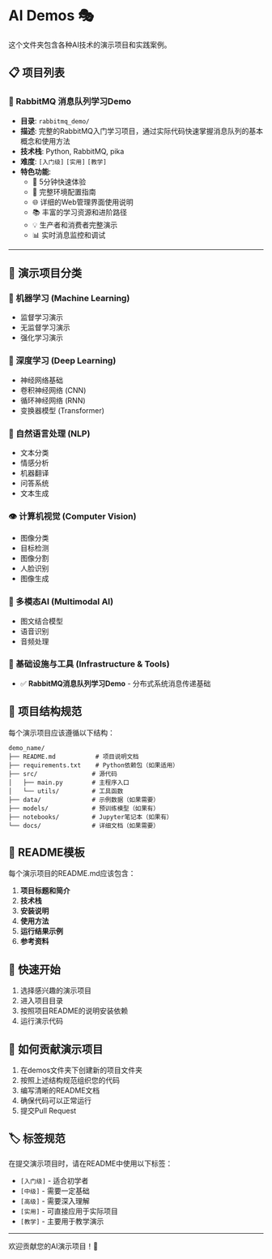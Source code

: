 # AI Demos 🎭

这个文件夹包含各种AI技术的演示项目和实践案例。

## 📋 项目列表

### 🐰 RabbitMQ 消息队列学习Demo
- **目录**: `rabbitmq_demo/`
- **描述**: 完整的RabbitMQ入门学习项目，通过实际代码快速掌握消息队列的基本概念和使用方法
- **技术栈**: Python, RabbitMQ, pika
- **难度**: `[入门级]` `[实用]` `[教学]`
- **特色功能**:
  - 🚀 5分钟快速体验
  - 🔧 完整环境配置指南
  - 🌐 详细的Web管理界面使用说明
  - 📚 丰富的学习资源和进阶路径
  - 💡 生产者和消费者完整演示
  - 📊 实时消息监控和调试

---

## 🎯 演示项目分类

### 🧠 机器学习 (Machine Learning)
- 监督学习演示
- 无监督学习演示
- 强化学习演示

### 🤖 深度学习 (Deep Learning)
- 神经网络基础
- 卷积神经网络 (CNN)
- 循环神经网络 (RNN)
- 变换器模型 (Transformer)

### 📝 自然语言处理 (NLP)
- 文本分类
- 情感分析
- 机器翻译
- 问答系统
- 文本生成

### 👁️ 计算机视觉 (Computer Vision)
- 图像分类
- 目标检测
- 图像分割
- 人脸识别
- 图像生成

### 🎵 多模态AI (Multimodal AI)
- 图文结合模型
- 语音识别
- 音频处理

### 🔧 基础设施与工具 (Infrastructure & Tools)
- ✅ **RabbitMQ消息队列学习Demo** - 分布式系统消息传递基础

## 📁 项目结构规范

每个演示项目应该遵循以下结构：

```
demo_name/
├── README.md           # 项目说明文档
├── requirements.txt    # Python依赖包（如果适用）
├── src/               # 源代码
│   ├── main.py        # 主程序入口
│   └── utils/         # 工具函数
├── data/              # 示例数据（如果需要）
├── models/            # 预训练模型（如果有）
├── notebooks/         # Jupyter笔记本（如果有）
└── docs/              # 详细文档（如果需要）
```

## 📖 README模板

每个演示项目的README.md应该包含：

1. **项目标题和简介**
2. **技术栈**
3. **安装说明**
4. **使用方法**
5. **运行结果示例**
6. **参考资料**

## 🚀 快速开始

1. 选择感兴趣的演示项目
2. 进入项目目录
3. 按照项目README的说明安装依赖
4. 运行演示代码

## 🤝 如何贡献演示项目

1. 在demos文件夹下创建新的项目文件夹
2. 按照上述结构规范组织您的代码
3. 编写清晰的README文档
4. 确保代码可以正常运行
5. 提交Pull Request

## 🏷️ 标签规范

在提交演示项目时，请在README中使用以下标签：

- `[入门级]` - 适合初学者
- `[中级]` - 需要一定基础
- `[高级]` - 需要深入理解
- `[实用]` - 可直接应用于实际项目
- `[教学]` - 主要用于教学演示

---

欢迎贡献您的AI演示项目！🎉